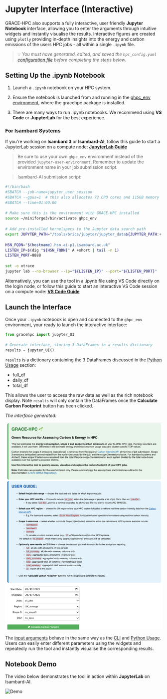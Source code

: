 # Jupyter Interface (Interactive)

GRACE-HPC also supports a fully interactive, user friendly **Jupyter Notebook** interface, allowing you to enter the arguments through intuitive widgets and instantly visualise the results. Interactive figures are created using `plotly` providing in-depth insights into the energy and carbon emissions of the users HPC jobs - all within a single `.ipynb` file.

> 💡 *You must have generated, edited, and saved the `hpc_config.yaml` [configuration file](configuration.md) before completing the steps below.*

## Setting Up the .ipynb Notebook

1. Launch a `.ipynb` notebook on your HPC system.

2. Ensure the notebook is launched from and running in the [ghpc_env environment](installation.md#virtual-environments), where the gracehpc package is installed.

3. There are many ways to run .ipynb notebooks. We recommend using **VS Code** or **JupyterLab** for the best experience.

### For Isambard Systems

If you're working on **Isambard 3** or **Isambard-AI**, follow this guide to start a JupyterLab session on a compute node: [**JupyterLab Guide**](https://docs.isambard.ac.uk/user-documentation/guides/jupyter/)

> Be sure to use your own `ghpc_env` environment instead of the provided `jupyter-user-environment`. Remember to update the environment name in your job submission script.

> Isambard-AI submission script:

```bash
#!/bin/bash
#SBATCH --job-name=jupyter_user_session
#SBATCH --gpus=1  # this also allocates 72 CPU cores and 115GB memory
#SBATCH --time=01:00:00

# Make sure this is the environment with GRACE-HPC installed
source ~/miniforge3/bin/activate ghpc_env

# Add pre-installed kernelspecs to the Jupyter data search path
export JUPYTER_PATH="/tools/brics/jupyter/jupyter_data${JUPYTER_PATH:+:}${JUPYTER_PATH:-}"

HSN_FQDN="$(hostname).hsn.ai-p1.isambard.ac.uk"
LISTEN_IP=$(dig "${HSN_FQDN}" A +short | tail -n 1)
LISTEN_PORT=8888

set -o xtrace
jupyter lab --no-browser --ip="${LISTEN_IP}" --port="${LISTEN_PORT}"
```


Alternatively, you can use the tool in a .ipynb file using VS Code directly on the login node, or follow this guide to start an interactive VS Code session on a compute node: [**VS Code Guide**](https://docs.isambard.ac.uk/user-documentation/guides/vscode/)


## Launch the Interface

Once your `.ipynb` notebook is open and connected to the `ghpc_env` environment, your ready to launch the interactive interface:

```python 
from gracehpc import jupyter_UI

# Generate interface, storing 3 DataFrames in a results dictionary 
results = jupyter_UI()
```

`results` is a dictionary containing the 3 DataFrames discussed in the [Python Usage](function.md#function-returns) section: 

- full_df
- daily_df
- total_df

This allows the user to access the raw data as well as the rich notebook display. Note `results` will only contain the DataFrames once the **Calculate Carbon Footprint** button has been clicked.

*The interface generated:*

![GRACE-HPC Jupyter Interface](_static/jupyter_interface.png)

The [input arguments](inputs_outputs.md#input-arguments) behave in the same way as the [CLI](cli.md) and [Python Usage](function.md).
Users can easily enter different parameters using the widgets and repeatedly run the tool and instantly visualise the corresponding results.


## Notebook Demo

The video below demonstrates the tool in action within **JupyterLab** on Isambard-AI.

![Demo](_static/demo_jupyter.gif)





